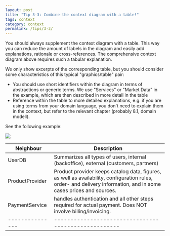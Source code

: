```yaml
---
layout: post
title: "Tip 3-3: Combine the context diagram with a table!"
tags: context
category: context
permalink: /tips/3-3/
---
```


You should always supplement the context diagram with a table. This way you can
reduce the amount of labels in the diagram and easily add explanations, rationale
or cross-references. The comprehensive context diagram above requires such a
tabular explanation.

We only show excerpts of the corresponding table, but you should consider some
characteristics of this typical "graphics/table" pair:

* You should use short identifiers within the diagram in terms of abstractions or generic terms. We use "Services" or "Market Data" in the example, which are then described in more detail in the table
* Reference within the table to more detailed explanations, e.g. if you are using terms from your domain language, you don't need to explain them in the context, but refer to the relevant chapter (probably 8.1, domain modell).

See the following example:

![]({{site.imageurl}}/03-context-user-product-service.png)


| Neighbour     | Description                                            |
|---------------|----------------------------------------------------|
| UserDB          | Summarizes all types of users, internal (backoffice), external (customers, partners) |
| ProductProvider  | Product provider keeps catalog data, figures, as well as availability, configuration rules, order- and delivery information, and in some cases prices and sources. |
| PaymentService      | handles authentication and all other steps required for actual payment. Does NOT involve billing/invoicing. |
|---------------|----------------------------------------------------|

